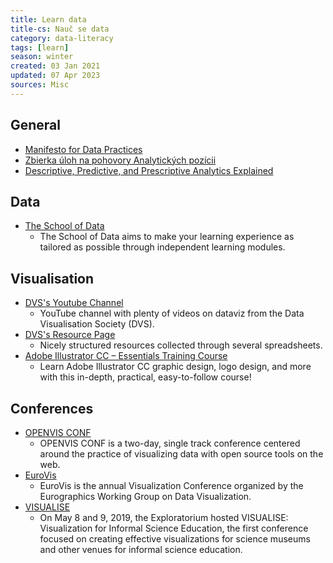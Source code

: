 ```yaml
---
title: Learn data
title-cs: Nauč se data
category: data-literacy
tags: [learn]
season: winter
created: 03 Jan 2021
updated: 07 Apr 2023
sources: Misc
---
```


## General
- [Manifesto for Data Practices](https://datapractices.org/manifesto/)
- [Zbierka úloh na pohovory Analytických pozícii](https://mocnedata.sk)
- [Descriptive, Predictive, and Prescriptive Analytics Explained](https://halobi.com/blog/descriptive-predictive-and-prescriptive-analytics-explained/)

## Data
- [The School of Data](https://schoolofdata.org/courses/)
	* The School of Data aims to make your learning experience as tailored as possible through independent learning modules.

## Visualisation
* [DVS's Youtube Channel](https://www.youtube.com/watch?v=XoaX5noONZM&list=PLAm5TIX-yz7IOHEeM-BAZYlDbuFOb7l0o)
	* YouTube channel with plenty of videos on dataviz from the Data Visualisation Society (DVS).
* [DVS's Resource Page](https://www.datavisualizationsociety.com/resources)
	* Nicely structured resources collected through several spreadsheets.
* [Adobe Illustrator CC – Essentials Training Course](https://www.udemy.com/adobe-illustrator-course/)
	* Learn Adobe Illustrator CC graphic design, logo design, and more with this in-depth, practical, easy-to-follow course!

## Conferences
* [OPENVIS CONF](http://www.openvisconf.com/)
	* OPENVIS CONF is a two-day, single track conference centered around the practice of visualizing data with open source tools on the web.
* [EuroVis](https://www.eurovis.org/)
	* EuroVis is the annual Visualization Conference organized by the Eurographics Working Group on Data Visualization.
* [VISUALISE](https://www.exploratorium.edu/visualise)
	* On May 8 and 9, 2019, the Exploratorium hosted VISUALISE: Visualization for Informal Science Education, the first conference focused on creating effective visualizations for science museums and other venues for informal science education.